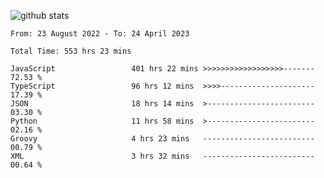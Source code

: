 
![github stats](https://github-readme-stats.vercel.app/api?username=realmahd1&show_icons=true&theme=codeSTACKr&hide_rank=true&count_private=true)

<!--START_SECTION:waka-->

```text
From: 23 August 2022 - To: 24 April 2023

Total Time: 553 hrs 23 mins

JavaScript                 401 hrs 22 mins >>>>>>>>>>>>>>>>>>-------   72.53 %
TypeScript                 96 hrs 12 mins  >>>>---------------------   17.39 %
JSON                       18 hrs 14 mins  >------------------------   03.30 %
Python                     11 hrs 58 mins  >------------------------   02.16 %
Groovy                     4 hrs 23 mins   -------------------------   00.79 %
XML                        3 hrs 32 mins   -------------------------   00.64 %
```

<!--END_SECTION:waka-->
